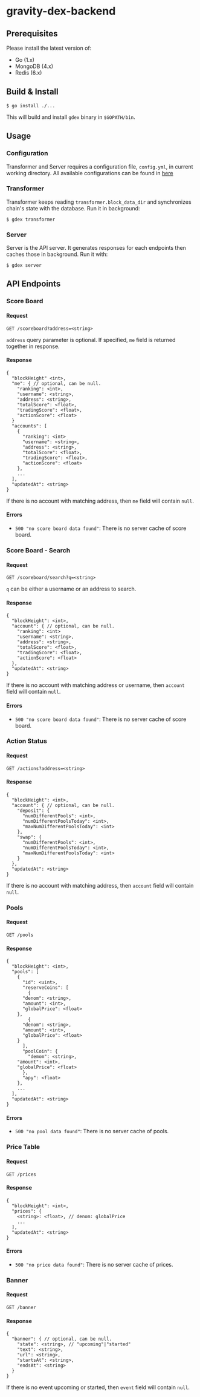 # gravity-dex-backend

## Prerequisites

Please install the latest version of:
- Go (1.x)
- MongoDB (4.x)
- Redis (6.x)

## Build & Install

```
$ go install ./...
```

This will build and install `gdex` binary in `$GOPATH/bin`.

## Usage

### Configuration

Transformer and Server requires a configuration file, `config.yml`, in current working directory.
All available configurations can be found in [here](./config/config.go)

### Transformer

Transformer keeps reading `transformer.block_data_dir` and synchronizes chain's state with the database.
Run it in background:
```
$ gdex transformer
```

### Server

Server is the API server.
It generates responses for each endpoints then caches those in background.
Run it with:
```
$ gdex server
```

## API Endpoints

### Score Board

#### Request

`GET /scoreboard?address=<string>`

`address` query parameter is optional.
If specified, `me` field is returned together in response.

#### Response

```
{
  "blockHeight" <int>,
  "me": { // optional, can be null.
    "ranking": <int>,
    "username": <string>,
    "address": <string>,
    "totalScore": <float>,
    "tradingScore": <float>,
    "actionScore": <float>
  }
  "accounts": [
    {
      "ranking": <int>
      "username": <string>,
      "address": <string>,
      "totalScore": <float>,
      "tradingScore": <float>,
      "actionScore": <float>
    },
    ...
  ],
  "updatedAt": <string>
}
```

If there is no account with matching address, then `me` field will contain `null`.

#### Errors

- `500 "no score board data found"`: There is no server cache of score board.

### Score Board - Search

#### Request

`GET /scoreboard/search?q=<string>`

`q` can be either a username or an address to search.

#### Response

```
{
  "blockHeight": <int>,
  "account": { // optional, can be null.
    "ranking": <int>
    "username": <string>,
    "address": <string>,
    "totalScore": <float>,
    "tradingScore": <float>,
    "actionScore": <float>
  },
  "updatedAt": <string>
}
```

If there is no account with matching address or username, then `account` field will contain `null`.

#### Errors

- `500 "no score board data found"`: There is no server cache of score board.

### Action Status

#### Request

`GET /actions?address=<string>`

#### Response

```
{
  "blockHeight": <int>,
  "account": { // optional, can be null.
    "deposit": {
      "numDifferentPools": <int>,
      "numDifferentPoolsToday": <int>,
      "maxNumDifferentPoolsToday": <int>
    },
    "swap": {
      "numDifferentPools": <int>,
      "numDifferentPoolsToday": <int>,
      "maxNumDifferentPoolsToday": <int>
    }
  },
  "updatedAt": <string>
}
```

If there is no account with matching address, then `account` field will contain `null`.

### Pools

#### Request

`GET /pools`

#### Response

```
{
  "blockHeight": <int>,
  "pools": [
    {
      "id": <uint>,
      "reserveCoins": [
        {
	  "denom": <string>,
	  "amount": <int>,
	  "globalPrice": <float>
	},
        {
	  "denom": <string>,
	  "amount": <int>,
	  "globalPrice": <float>
	}
      ],
      "poolCoin": {
        "demom": <string>,
	"amount": <int>,
	"globalPrice": <float>
      },
      "apy": <float>
    },
    ...
  ],
  "updatedAt": <string>
}
```

#### Errors

- `500 "no pool data found"`: There is no server cache of pools.

### Price Table

#### Request

`GET /prices`

#### Response

```
{
  "blockHeight": <int>,
  "prices": {
    <string>: <float>, // denom: globalPrice
    ...
  ],
  "updatedAt": <string>
}
```

#### Errors

- `500 "no price data found"`: There is no server cache of prices.

### Banner

#### Request

`GET /banner`

#### Response

```
{
  "banner": { // optional, can be null.
    "state": <string>, // "upcoming"|"started"
    "text": <string>,
    "url": <string>,
    "startsAt": <string>,
    "endsAt": <string>
  }
}
```

If there is no event upcoming or started, then `event` field will contain `null`.
